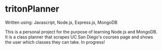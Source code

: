 # tritonPlanner

Written using: Javascript, Node.js, Express.js, MongoDB

This is a personal project for the purpose of learning Node.js and MongoDB. It is a class planner that scrapes UC San Diego's courses page and shows the user which classes they can take. In progress!
